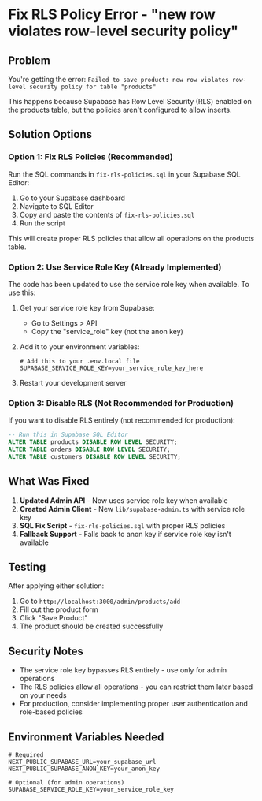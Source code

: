 # Fix RLS Policy Error - "new row violates row-level security policy"

## Problem
You're getting the error: `Failed to save product: new row violates row-level security policy for table "products"`

This happens because Supabase has Row Level Security (RLS) enabled on the products table, but the policies aren't configured to allow inserts.

## Solution Options

### Option 1: Fix RLS Policies (Recommended)
Run the SQL commands in `fix-rls-policies.sql` in your Supabase SQL Editor:

1. Go to your Supabase dashboard
2. Navigate to SQL Editor
3. Copy and paste the contents of `fix-rls-policies.sql`
4. Run the script

This will create proper RLS policies that allow all operations on the products table.

### Option 2: Use Service Role Key (Already Implemented)
The code has been updated to use the service role key when available. To use this:

1. Get your service role key from Supabase:
   - Go to Settings > API
   - Copy the "service_role" key (not the anon key)

2. Add it to your environment variables:
   ```env
   # Add this to your .env.local file
   SUPABASE_SERVICE_ROLE_KEY=your_service_role_key_here
   ```

3. Restart your development server

### Option 3: Disable RLS (Not Recommended for Production)
If you want to disable RLS entirely (not recommended for production):

```sql
-- Run this in Supabase SQL Editor
ALTER TABLE products DISABLE ROW LEVEL SECURITY;
ALTER TABLE orders DISABLE ROW LEVEL SECURITY;
ALTER TABLE customers DISABLE ROW LEVEL SECURITY;
```

## What Was Fixed

1. **Updated Admin API** - Now uses service role key when available
2. **Created Admin Client** - New `lib/supabase-admin.ts` with service role key
3. **SQL Fix Script** - `fix-rls-policies.sql` with proper RLS policies
4. **Fallback Support** - Falls back to anon key if service role key isn't available

## Testing

After applying either solution:

1. Go to `http://localhost:3000/admin/products/add`
2. Fill out the product form
3. Click "Save Product"
4. The product should be created successfully

## Security Notes

- The service role key bypasses RLS entirely - use only for admin operations
- The RLS policies allow all operations - you can restrict them later based on your needs
- For production, consider implementing proper user authentication and role-based policies

## Environment Variables Needed

```env
# Required
NEXT_PUBLIC_SUPABASE_URL=your_supabase_url
NEXT_PUBLIC_SUPABASE_ANON_KEY=your_anon_key

# Optional (for admin operations)
SUPABASE_SERVICE_ROLE_KEY=your_service_role_key
```
